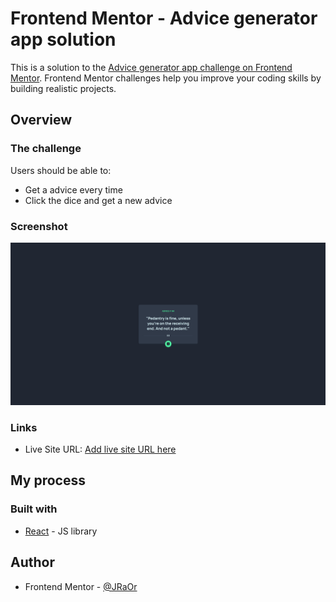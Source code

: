 # Frontend Mentor - Advice generator app solution

This is a solution to the [Advice generator app challenge on Frontend Mentor](https://www.frontendmentor.io/challenges/advice-generator-app-QdUG-13db). Frontend Mentor challenges help you improve your coding skills by building realistic projects.

## Overview

### The challenge

Users should be able to:

- Get a advice every time
- Click the dice and get a new advice

### Screenshot

![](./screenshot.jpg)

### Links

- Live Site URL: [Add live site URL here](https://advice-generator-7g2osng48-jraor.vercel.app/)

## My process

### Built with

- [React](https://reactjs.org/) - JS library

## Author

- Frontend Mentor - [@JRaOr](https://www.frontendmentor.io/profile/JRaOr)

